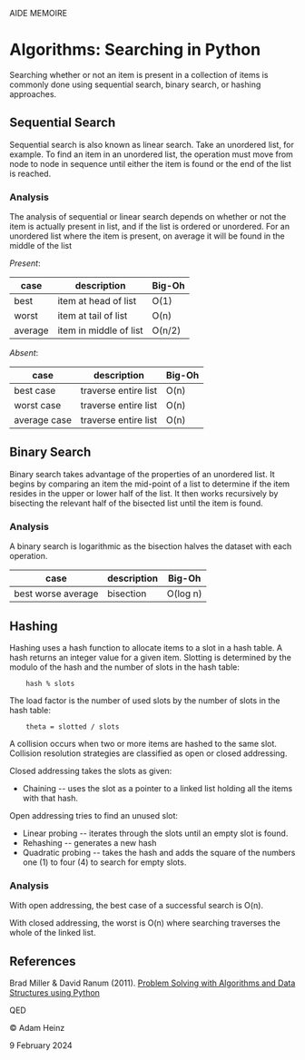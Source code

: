 AIDE MEMOIRE

Algorithms: Searching in Python
===============================

Searching whether or not an item is present in a collection of items is commonly done using sequential search, binary search, or hashing approaches. 


## Sequential Search 

Sequential search is also known as linear search. 
Take an unordered list, for example. To find an item in an unordered list, the operation must move from node to node in sequence until either the item is found or the end of the list is reached. 

### Analysis

The analysis of sequential or linear search depends on whether or not the item is actually present in list, and if the list is ordered or unordered. 
For an unordered list where the item is present, on average it will be found in the middle of the list
  
_Present_: 
  
| case | description | Big-Oh | 
| ---- | ----------- | ------ |
| best | item at head of list | O(1) |
| worst | item at tail of list | O(n) |
| average | item in middle of list | O(n/2) |  
  
  
_Absent_: 
  
| case | description | Big-Oh | 
| ---- | ----------- | ------ |
| best case | traverse entire list | O(n) |
| worst case | traverse entire list | O(n) |
| average case | traverse entire list | O(n) |



## Binary Search 

Binary search takes advantage of the properties of an unordered list. It begins by comparing an item the mid-point of a list to determine if the item resides in the upper or lower half of the list. It then works recursively by bisecting the relevant half of the bisected list until the item is found. 

### Analysis 

A binary search is logarithmic as the bisection halves the dataset with each operation. 

| case | description | Big-Oh | 
| ---- | ----------- | ------ |
| best worse average | bisection | O(log n) |



## Hashing 

Hashing uses a hash function to allocate items to a slot in a hash table. A hash returns an integer value for a given item. 
Slotting is determined by the modulo of the hash and the number of slots in the hash table: 
```
    hash % slots
``` 
The load factor is the number of used slots by the number of slots in the hash table: 
```
    theta = slotted / slots
``` 

A collision occurs when two or more items are hashed to the same slot. Collision resolution strategies are classified as open or closed addressing. 

Closed addressing takes the slots as given: 
* Chaining -- uses the slot as a pointer to a linked list holding all the items with that hash. 

Open addressing tries to find an unused slot: 
* Linear probing -- iterates through the slots until an empty slot is found.
* Rehashing -- generates a new hash 
* Quadratic probing -- takes the hash and adds the square of the numbers one (1) to four (4) to search for empty slots. 


### Analysis 

With open addressing, the best case of a successful search is O(n). 

With closed addressing, the worst is O(n) where searching traverses the whole of the linked list. 


## References 

Brad Miller & David Ranum (2011). [Problem Solving with Algorithms and Data Structures using Python](https://runestone.academy/ns/books/published/pythonds/index.html)



QED 

© Adam Heinz 

9 February 2024 
